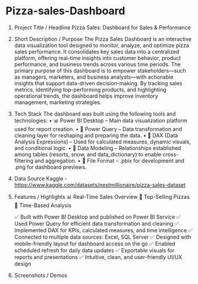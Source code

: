 # Pizza-sales-Dashboard
1. Project Title / Headline
   Pizza Sales: Dashboard for Sales & Performance

2. Short Description / Purpose
   The Pizza Sales Dashboard is an interactive data visualization tool designed to monitor, analyze, and optimize pizza sales performance. It consolidates key sales data into a centralized platform, offering real-time insights into customer behavior, product performance, and business trends across various time periods. The primary purpose of this dashboard is to empower stakeholders—such as managers, marketers, and business analysts—with actionable insights that support data-driven decision-making. By tracking sales metrics, identifying top-performing products, and highlighting operational trends, the dashboard helps improve inventory management, marketing strategies.

3. Tech Stack
The dashboard was built using the following tools and technologies:
• 📊 Power BI Desktop – Main data visualization platform used for report creation.
• 📂 Power Query – Data transformation and cleaning layer for reshaping and preparing the data.
• 🧠 DAX (Data Analysis Expressions) – Used for calculated measures, dynamic visuals, and conditional logic.
• 📝 Data Modeling – Relationships established among tables (resorts, snow, and data_dictionary) to enable cross-filtering and aggregation.
• 📁 File Format – .pbix for development and .png for dashboard previews.

4. Data Source
   Kaggle - https://www.kaggle.com/datasets/nextmillionaire/pizza-sales-dataset

5. Features / Highlights
   📊 Real-Time Sales Overview
   🍕 Top-Selling Pizzas
   📅 Time-Based Analysis
   
   ✅ Built with Power BI Desktop and published on Power BI Service
   ✅ Used Power Query for efficient data transformation and cleaning
   ✅ Implemented DAX for KPIs, calculated measures, and time intelligence
   ✅ Connected to multiple data sources: Excel, SQL Server
   ✅ Designed with mobile-friendly layout for dashboard access on the go
   ✅ Enabled scheduled refresh for daily data updates
   ✅ Exportable visuals for reports and presentations
   ✅ Intuitive, clean, and user-friendly UI/UX design

6. Screenshots / Demos
   


